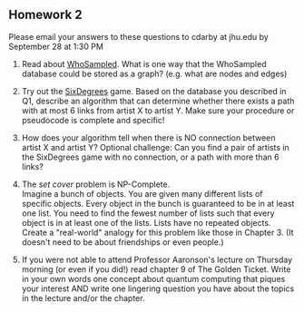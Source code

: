 ## Homework 2

Please email your answers to these questions to cdarby at jhu.edu by September 28 at 1:30 PM  

1. Read about [WhoSampled](https://www.whosampled.com/about/). What is one way that the WhoSampled database could be stored as a graph? (e.g. what are nodes and edges)

2. Try out the [SixDegrees](https://www.whosampled.com/six-degrees/) game. Based on the database you described in Q1, describe an algorithm that can determine whether there exists a path with at most 6 links from artist X to artist Y. Make sure your procedure or pseudocode is complete and specific!

3. How does your algorithm tell when there is NO connection between artist X and artist Y? Optional challenge: Can you find a pair of artists in the SixDegrees game with no connection, or a path with more than 6 links?

4. The *set cover* problem is NP-Complete.  
Imagine a bunch of objects. You are given many different lists of specific objects. Every object in the bunch is guaranteed to be in at least one list. You need to find the fewest number of lists such that every object is in at least one of the lists. Lists have no repeated objects.   
Create a "real-world" analogy for this problem like those in Chapter 3. (It doesn't need to be about friendships or even people.)

5. If you were not able to attend Professor Aaronson's lecture on Thursday morning (or even if you did!) read chapter 9 of The Golden Ticket. Write in your own words one concept about quantum computing that piques your interest AND write one lingering question you have about the topics in the lecture and/or the chapter.
